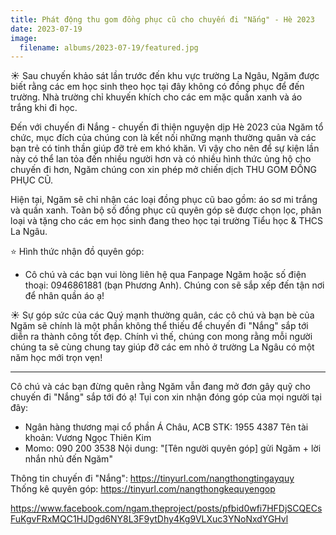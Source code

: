 ```yaml
---
title: Phát động thu gom đồng phục cũ cho chuyến đi "Nắng" - Hè 2023
date: 2023-07-19
image:
  filename: albums/2023-07-19/featured.jpg
---
```


☀️ Sau chuyến khảo sát lần trước đến khu vực trường La Ngâu, Ngăm được biết rằng các em học sinh theo học tại đây không có đồng phục để đến trường. Nhà trường chỉ khuyến khích cho các em mặc quần xanh và áo trắng khi đi học.

Đến với chuyến đi Nắng - chuyến đi thiện nguyện dịp Hè 2023 của Ngăm tổ chức, mục đích của chúng con là kết nối những mạnh thường quân và các bạn trẻ có tinh thần giúp đỡ trẻ em khó khăn. Vì vậy cho nên để sự kiện lần này có thể lan tỏa đến nhiều người hơn và có nhiều hình thức ủng hộ cho chuyến đi hơn, Ngăm chúng con xin phép mở chiến dịch THU GOM ĐỒNG PHỤC CŨ.

Hiện tại, Ngăm sẽ chỉ nhận các loại đồng phục cũ bao gồm: áo sơ mi trắng và quần xanh. Toàn bộ số đồng phục cũ quyên góp sẽ được chọn lọc, phân loại và tặng cho các em học sinh đang theo học tại trường Tiểu học & THCS La Ngâu.

⭐️ Hình thức nhận đồ quyên góp:
- Cô chú và các bạn vui lòng liên hệ qua Fanpage Ngăm hoặc số điện thoại: 0946861881 (bạn Phương Anh). Chúng con sẽ sắp xếp đến tận nơi để nhân quần áo ạ!

☀️ Sự góp sức của các Quý mạnh thường quân, các cô chú và bạn bè của Ngăm sẽ chính là một phần không thể thiếu để chuyến đi "Nắng" sắp tới diễn ra thành công tốt đẹp. Chính vì thế, chúng con mong rằng mỗi người chúng ta sẽ cùng chung tay giúp đỡ các em nhỏ ở trường La Ngâu có một năm học mới trọn vẹn!
_______
Cô chú và các bạn đừng quên rằng Ngăm vẫn đang mở đơn gây quỹ cho chuyến đi "Nắng"  sắp tới đó ạ! Tụi con xin nhận đóng góp của mọi người tại đây:
- Ngân hàng thương mại cổ phần Á Châu, ACB
  STK: 1955 4387
  Tên tài khoản: Vương Ngọc Thiên Kim
- Momo: 090 200 3538
  Nội dung: "[Tên người quyên góp] gửi Ngăm + lời nhắn nhủ đến Ngăm"

Thông tin chuyến đi "Nắng":  https://tinyurl.com/nangthongtingayquy  
Thống kê quyên góp: https://tinyurl.com/nangthongkequyengop 

https://www.facebook.com/ngam.theproject/posts/pfbid0wfi7HFDjSCQECsFuKgvFRxMQC1HJDgd6NY8L3F9ytDhy4Kg9VLXuc3YNoNxdYGHvl
